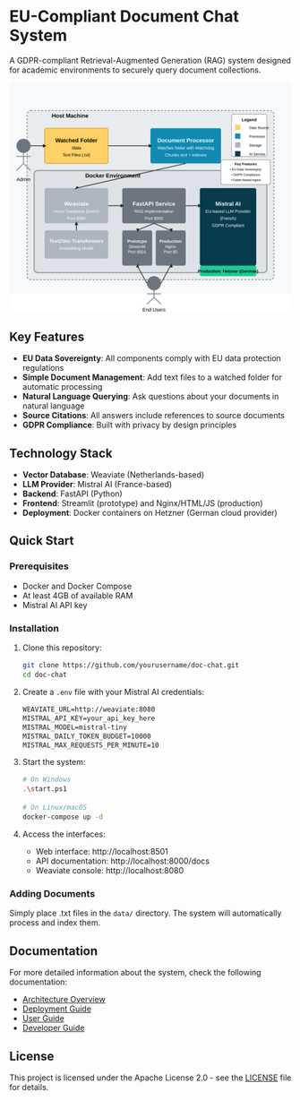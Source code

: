 # EU-Compliant Document Chat System

A GDPR-compliant Retrieval-Augmented Generation (RAG) system designed for academic environments to securely query document collections.

![Simplified Architecture](docs/diagrams/architecture-diagram.svg)

## Key Features

- **EU Data Sovereignty**: All components comply with EU data protection regulations
- **Simple Document Management**: Add text files to a watched folder for automatic processing
- **Natural Language Querying**: Ask questions about your documents in natural language
- **Source Citations**: All answers include references to source documents
- **GDPR Compliance**: Built with privacy by design principles

## Technology Stack

- **Vector Database**: Weaviate (Netherlands-based)
- **LLM Provider**: Mistral AI (France-based)
- **Backend**: FastAPI (Python)
- **Frontend**: Streamlit (prototype) and Nginx/HTML/JS (production)
- **Deployment**: Docker containers on Hetzner (German cloud provider)

## Quick Start

### Prerequisites

- Docker and Docker Compose
- At least 4GB of available RAM
- Mistral AI API key

### Installation

1. Clone this repository:
   ```bash
   git clone https://github.com/yourusername/doc-chat.git
   cd doc-chat
   ```

2. Create a `.env` file with your Mistral AI credentials:
   ```
   WEAVIATE_URL=http://weaviate:8080
   MISTRAL_API_KEY=your_api_key_here
   MISTRAL_MODEL=mistral-tiny
   MISTRAL_DAILY_TOKEN_BUDGET=10000
   MISTRAL_MAX_REQUESTS_PER_MINUTE=10
   ```

3. Start the system:
   ```bash
   # On Windows
   .\start.ps1
   
   # On Linux/macOS
   docker-compose up -d
   ```

4. Access the interfaces:
   - Web interface: http://localhost:8501
   - API documentation: http://localhost:8000/docs
   - Weaviate console: http://localhost:8080

### Adding Documents

Simply place .txt files in the `data/` directory. The system will automatically process and index them.

## Documentation

For more detailed information about the system, check the following documentation:

- [Architecture Overview](docs/architecture.md)
- [Deployment Guide](docs/deployment-guide.md)
- [User Guide](docs/user-guide.md)
- [Developer Guide](docs/developer-guide.md)

## License

This project is licensed under the Apache License 2.0 - see the [LICENSE](LICENSE) file for details.


